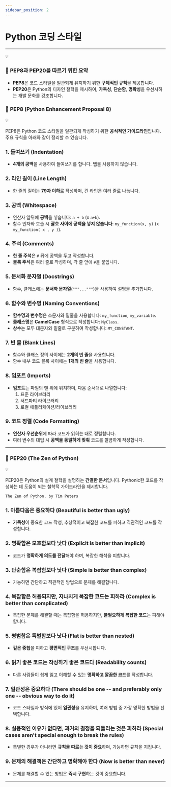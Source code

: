 ```yaml
---
sidebar_position: 2
---
```


# Python 코딩 스타일

---

<aside>
💡

### 🔹 **PEP8과 PEP20을 따르기 위한 요약**

- **PEP8**은 코드 스타일을 일관되게 유지하기 위한 **구체적인 규칙**을 제공합니다.
- **PEP20**은 Python의 디자인 철학을 제시하여, **가독성**, **단순함**, **명확성**을 우선시하는 개발 문화를 강조합니다.
</aside>

### 🔹 **PEP8 (Python Enhancement Proposal 8)**

<aside>
💡

PEP8은 Python 코드 스타일을 일관되게 작성하기 위한 **공식적인 가이드라인**입니다. 주요 규칙을 아래와 같이 정리할 수 있습니다.

</aside>

### 1. **들여쓰기 (Indentation)**

- **4개의 공백**을 사용하여 들여쓰기를 합니다. 탭을 사용하지 않습니다.

### 2. **라인 길이 (Line Length)**

- 한 줄의 길이는 **79자 이하**로 작성하며, 긴 라인은 여러 줄로 나눕니다.

### 3. **공백 (Whitespace)**

- 연산자 앞뒤에 **공백**을 넣습니다: `a + b` (x `a+b`).
- 함수 인자와 호출 시 **괄호 사이에 공백을 넣지 않습니다**: `my_function(x, y)` (x `my_function( x , y )`).

### 4. **주석 (Comments)**

- **한 줄 주석**은 `#` 뒤에 공백을 두고 작성합니다.
- **블록 주석**은 여러 줄로 작성하며, 각 줄 앞에 `#`을 붙입니다.

### 5. **문서화 문자열 (Docstrings)**

- 함수, 클래스에는 **문서화 문자열**(`"""..."""`)을 사용하여 설명을 추가합니다.

### 6. **함수와 변수명 (Naming Conventions)**

- **함수명과 변수명**은 소문자와 밑줄을 사용합니다: `my_function`, `my_variable`.
- **클래스명**은 **CamelCase** 형식으로 작성합니다: `MyClass`.
- **상수**는 모두 대문자와 밑줄로 구분하여 작성합니다: `MY_CONSTANT`.

### 7. **빈 줄 (Blank Lines)**

- 함수와 클래스 정의 사이에는 **2개의 빈 줄**을 사용합니다.
- 함수 내부 코드 블록 사이에는 **1개의 빈 줄**을 사용합니다.

### 8. **임포트 (Imports)**

- **임포트**는 파일의 맨 위에 위치하며, 다음 순서대로 나열합니다:
    1. 표준 라이브러리
    2. 서드파티 라이브러리
    3. 로컬 애플리케이션/라이브러리

### 9. **코드 정렬 (Code Formatting)**

- **연산자 우선순위**에 따라 코드가 읽히는 대로 정렬합니다.
- 여러 변수의 대입 시 **공백을 동일하게 맞춰** 코드를 깔끔하게 작성합니다.

---

### 🔹 **PEP20 (The Zen of Python)**

<aside>
💡

PEP20은 Python의 설계 철학을 설명하는 **간결한 문서**입니다. Pythonic한 코드를 작성하는 데 도움이 되는 철학적 가이드라인을 제시합니다.

</aside>

```csharp
The Zen of Python, by Tim Peters
```

### 1. **아름다움은 중요하다 (Beautiful is better than ugly)**

- **가독성**이 중요한 코드 작성, 추상적이고 복잡한 코드를 피하고 직관적인 코드를 작성합니다.

### 2. **명확함은 모호함보다 낫다 (Explicit is better than implicit)**

- 코드가 **명확하게 의도를 전달**해야 하며, 복잡한 해석을 피합니다.

### 3. **단순함은 복잡함보다 낫다 (Simple is better than complex)**

- 가능하면 간단하고 직관적인 방법으로 문제를 해결합니다.

### 4. **복잡함은 허용되지만, 지나치게 복잡한 코드는 피하라 (Complex is better than complicated)**

- 복잡한 문제를 해결할 때는 복잡함을 허용하지만, **불필요하게 복잡한 코드**는 피해야 합니다.

### 5. **평범함은 특별함보다 낫다 (Flat is better than nested)**

- **깊은 중첩**을 피하고 **평면적인 구조**를 우선시합니다.

### 6. **읽기 좋은 코드는 작성하기 좋은 코드다 (Readability counts)**

- 다른 사람들이 쉽게 읽고 이해할 수 있는 **명확하고 깔끔한 코드**를 작성합니다.

### 7. **일관성은 중요하다 (There should be one -- and preferably only one -- obvious way to do it)**

- 코드 스타일과 방식에 있어 **일관성**을 유지하며, 여러 방법 중 가장 명확한 방법을 선택합니다.

### 8. **실용적인 이유가 없다면, 과거의 결정을 되돌리는 것은 피하라 (Special cases aren't special enough to break the rules)**

- 특별한 경우가 아니라면 **규칙을 따르는 것이 중요**하며, 가능하면 규칙을 지킵니다.

### 9. **문제의 해결책은 간단하고 명확해야 한다 (Now is better than never)**

- 문제를 해결할 수 있는 방법은 **즉시 구현**하는 것이 중요합니다.

---